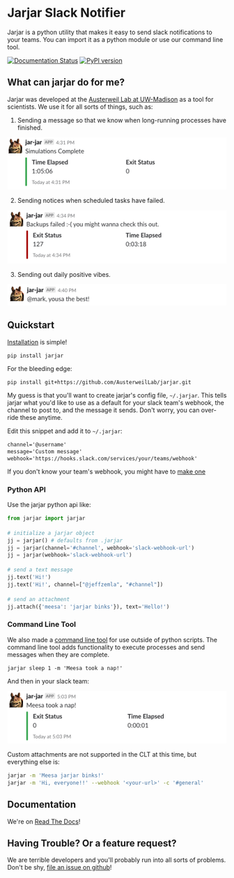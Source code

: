 # Jarjar Slack Notifier

Jarjar is a python utility that makes it easy to send slack notifications to your teams. You can import it as a python module or use our command line tool.

[![Documentation Status](https://readthedocs.org/projects/jarjar/badge/?version=v3.0)](https://readthedocs.org/projects/jarjar/badge/?version=v3.0) [![PyPI version](https://badge.fury.io/py/jarjar.svg)](https://badge.fury.io/py/jarjar)


## What can jarjar do for me?

Jarjar was developed at the [Austerweil Lab at UW-Madison](http://alab.psych.wisc.edu/) as a tool for scientists. We use it for all sorts of things, such as:

1. Sending a message so that we know when long-running processes have finished.

![](docs/img/simulations-complete.png)

2. Sending notices when scheduled tasks have failed.

![](docs/img/backups-failed.png)

3. Sending out daily positive vibes.

![](docs/img/positive-vibes.png)

## Quickstart

[Installation](docs/install.md) is simple!

```shell
pip install jarjar
```

For the bleeding edge:

```shell
pip install git+https://github.com/AusterweilLab/jarjar.git
```

My guess is that you'll want to create jarjar's config file, `~/.jarjar`. This tells jarjar what you'd like to use as a default for your slack team's webhook, the channel to post to, and the message it sends. Don't worry, you can over-ride these anytime.

Edit this snippet and add it to `~/.jarjar`:

```shell
channel='@username'
message='Custom message'
webhook='https://hooks.slack.com/services/your/teams/webhook'
```

If you don't know your team's webhook, you might have to [make one](https://api.slack.com/incoming-webhooks)

### Python API

Use the jarjar python api like:

```python
from jarjar import jarjar

# initialize a jarjar object
jj = jarjar() # defaults from .jarjar
jj = jarjar(channel='#channel', webhook='slack-webhook-url')
jj = jarjar(webhook='slack-webhook-url')

# send a text message
jj.text('Hi!')
jj.text('Hi!', channel=["@jeffzemla", "#channel"])

# send an attachment
jj.attach({'meesa': 'jarjar binks'}), text='Hello!')
```

### Command Line Tool

We also made a [command line tool](docs/clt.md) for use outside of python scripts. The command line tool adds functionality to execute processes and send messages when they are complete.

```shell
jarjar sleep 1 -m 'Meesa took a nap!'
```

And then in your slack team:

![](docs/img/nap.png)

Custom attachments are not supported in the CLT at this time, but everything else is:

```sh
jarjar -m 'Meesa jarjar binks!'
jarjar -m 'Hi, everyone!!' --webhook '<your-url>' -c '#general'
```

## Documentation

We're on [Read The Docs](http://jarjar.readthedocs.io/en/latest/)!

## Having Trouble? Or a feature request?

We are terrible developers and you'll probably run into all sorts of problems. Don't be shy, [file an issue on github](https://github.com/AusterweilLab/jarjar/issues/new)!
